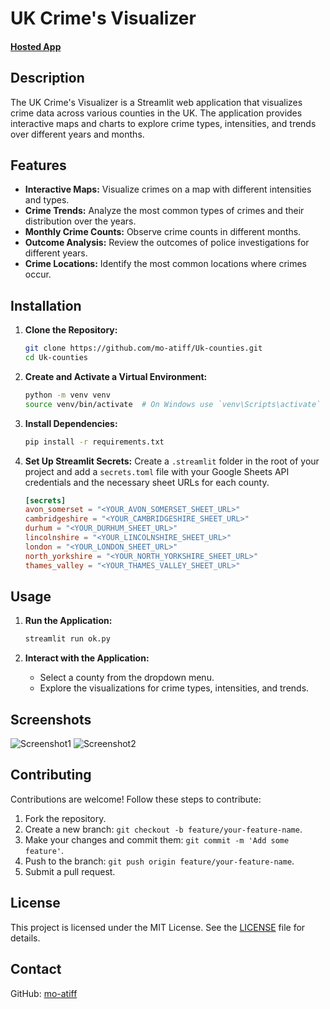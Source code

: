 # UK Crime's Visualizer

#### [Hosted App](https://huggingface.co/spaces/liberatoratif/UK-Counties)


## Description

The UK Crime's Visualizer is a Streamlit web application that visualizes crime data across various counties in the UK. The application provides interactive maps and charts to explore crime types, intensities, and trends over different years and months.

## Features

- **Interactive Maps:** Visualize crimes on a map with different intensities and types.
- **Crime Trends:** Analyze the most common types of crimes and their distribution over the years.
- **Monthly Crime Counts:** Observe crime counts in different months.
- **Outcome Analysis:** Review the outcomes of police investigations for different years.
- **Crime Locations:** Identify the most common locations where crimes occur.

## Installation

1. **Clone the Repository:**
    ```bash
    git clone https://github.com/mo-atiff/Uk-counties.git
    cd Uk-counties
    ```

2. **Create and Activate a Virtual Environment:**
    ```bash
    python -m venv venv
    source venv/bin/activate  # On Windows use `venv\Scripts\activate`
    ```

3. **Install Dependencies:**
    ```bash
    pip install -r requirements.txt
    ```

4. **Set Up Streamlit Secrets:**
    Create a `.streamlit` folder in the root of your project and add a `secrets.toml` file with your Google Sheets API credentials and the necessary sheet URLs for each county.
    ```toml
    [secrets]
    avon_somerset = "<YOUR_AVON_SOMERSET_SHEET_URL>"
    cambridgeshire = "<YOUR_CAMBRIDGESHIRE_SHEET_URL>"
    durhum = "<YOUR_DURHUM_SHEET_URL>"
    lincolnshire = "<YOUR_LINCOLNSHIRE_SHEET_URL>"
    london = "<YOUR_LONDON_SHEET_URL>"
    north_yorkshire = "<YOUR_NORTH_YORKSHIRE_SHEET_URL>"
    thames_valley = "<YOUR_THAMES_VALLEY_SHEET_URL>"
    ```

## Usage

1. **Run the Application:**
    ```bash
    streamlit run ok.py
    ```

2. **Interact with the Application:**
    - Select a county from the dropdown menu.
    - Explore the visualizations for crime types, intensities, and trends.

## Screenshots

![Screenshot1](path/to/screenshot1.png)
![Screenshot2](path/to/screenshot2.png)

## Contributing

Contributions are welcome! Follow these steps to contribute:

1. Fork the repository.
2. Create a new branch: `git checkout -b feature/your-feature-name`.
3. Make your changes and commit them: `git commit -m 'Add some feature'`.
4. Push to the branch: `git push origin feature/your-feature-name`.
5. Submit a pull request.

## License

This project is licensed under the MIT License. See the [LICENSE](LICENSE) file for details.

## Contact

GitHub: [mo-atiff](https://github.com/mo-atiff)
